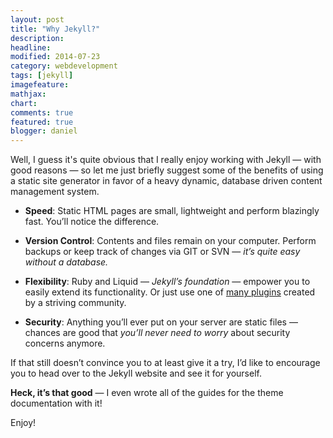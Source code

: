 ```yaml
---
layout: post
title: "Why Jekyll?"
description: 
headline: 
modified: 2014-07-23
category: webdevelopment
tags: [jekyll]
imagefeature: 
mathjax: 
chart: 
comments: true
featured: true
blogger: daniel
---
```


Well, I guess it's quite obvious that I really enjoy working with Jekyll — with good reasons — so let me just briefly suggest some of the benefits of using a static site generator in favor of a heavy dynamic, database driven content management system.

- **Speed**: Static HTML pages are small, lightweight and perform blazingly fast. You’ll notice the difference.

- **Version Control**: Contents and files remain on your computer. Perform backups or keep track of changes via GIT or SVN — *it’s quite easy without a database.*

- **Flexibility**: Ruby and Liquid — *Jekyll’s foundation* — empower you to easily extend its functionality. Or just use one of [many plugins](http://jekyllrb.com/docs/plugins/) created by a striving community.

- **Security**: Anything you’ll ever put on your server are static files — chances are good that *you’ll never need to worry* about security concerns anymore.

If that still doesn’t convince you to at least give it a try, I’d like to encourage you to head over to the Jekyll website and see it for yourself.

**Heck, it’s that good** — I even wrote all of the guides for the theme documentation with it!

Enjoy!
